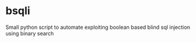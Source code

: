 # bsqli
Small python script to automate exploiting boolean based blind sql injection using binary search
